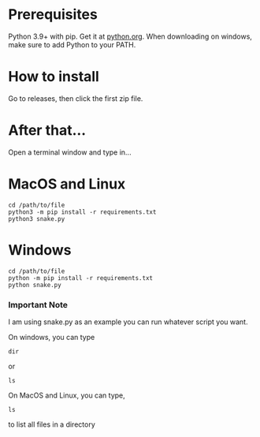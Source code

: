 # Prerequisites
Python 3.9+ with pip. Get it at [python.org](http://www.python.org). When downloading on windows, make sure to add Python to your PATH.

# How to install


Go to releases, then click the first zip file.

# After that...

Open a terminal window
and type in...

# MacOS and Linux
```
cd /path/to/file
python3 -m pip install -r requirements.txt
python3 snake.py
```

# Windows
```
cd /path/to/file
python -m pip install -r requirements.txt
python snake.py
```
### Important Note

I am using snake.py as an example you can run whatever script you want.

On windows, you can type 
```
dir
```
or
```
ls
```
On MacOS and Linux, you can type,
```
ls
```
to list all files in a directory



